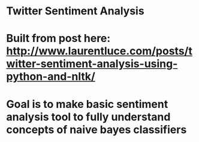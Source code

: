 # Twitter Sentiment Analysis
# Built from post here: http://www.laurentluce.com/posts/twitter-sentiment-analysis-using-python-and-nltk/
# Goal is to make basic sentiment analysis tool to fully understand concepts of naive bayes classifiers

